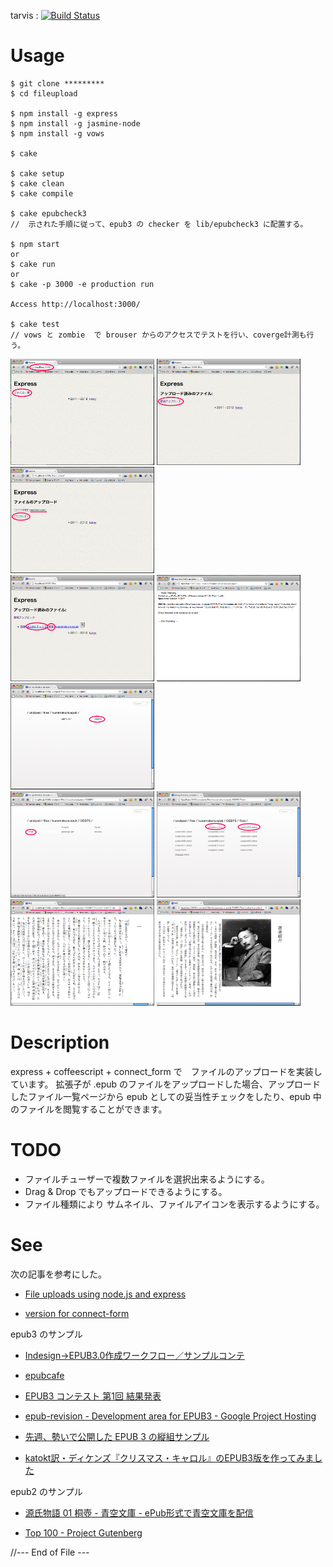 
tarvis : [![Build Status](https://travis-ci.org/katoy/fileupload.png?branch=master)](https://travis-ci.org/katoy/fileupload)

Usage
=====

    $ git clone *********
    $ cd fileupload
    
    $ npm install -g express
    $ npm install -g jasmine-node
    $ npm install -g vows
    
    $ cake 
    
    $ cake setup 
    $ cake clean
    $ cake compile
    
    $ cake epubcheck3
    //  示された手順に従って、epub3 の checker を lib/epubcheck3 に配置する。

    $ npm start
    or    
    $ cake run
    or    
    $ cake -p 3000 -e production run
    
    Access http://localhost:3000/

    $ cake test
    // vows と zombie  で brouser からのアクセスでテストを行い、coverge計測も行う。

<a href="https://github.com/katoy/fileupload/raw/master/docs/screen-00.png"><img src="https://github.com/katoy/fileupload/raw/master/docs/screen-00.png" width="230" height="170"/></a>
<a href="https://github.com/katoy/fileupload/raw/master/docs/screen-01.png"><img src="https://github.com/katoy/fileupload/raw/master/docs/screen-01.png" width="230" height="170"/></a>
<a href="https://github.com/katoy/fileupload/raw/master/docs/screen-02.png"><img src="https://github.com/katoy/fileupload/raw/master/docs/screen-02.png" width="230" height="170"/></a>
<br/>
<a href="https://github.com/katoy/fileupload/raw/master/docs/screen-03.png"><img src="https://github.com/katoy/fileupload/raw/master/docs/screen-03.png" width="230" height="170"/></a>
<a href="https://github.com/katoy/fileupload/raw/master/docs/screen-04.png"><img src="https://github.com/katoy/fileupload/raw/master/docs/screen-04.png" width="230" height="170"/></a>
<a href="https://github.com/katoy/fileupload/raw/master/docs/screen-05.png"><img src="https://github.com/katoy/fileupload/raw/master/docs/screen-05.png" width="230" height="170"/></a>
<br/>
<a href="https://github.com/katoy/fileupload/raw/master/docs/screen-06.png"><img src="https://github.com/katoy/fileupload/raw/master/docs/screen-06.png" width="230" height="170"/></a>
<a href="https://github.com/katoy/fileupload/raw/master/docs/screen-07.png"><img src="https://github.com/katoy/fileupload/raw/master/docs/screen-07.png" width="230" height="170"/></a>
<br/>
<a href="https://github.com/katoy/fileupload/raw/master/docs/screen-08.png"><img src="https://github.com/katoy/fileupload/raw/master/docs/screen-08.png" width="230" height="170"/></a>
<a href="https://github.com/katoy/fileupload/raw/master/docs/screen-09.png"><img src="https://github.com/katoy/fileupload/raw/master/docs/screen-09.png" width="230" height="170"/></a>


Description
============
express + coffeescript + connect_form で　ファイルのアップロードを実装しています。
拡張子が .epub のファイルをアップロードした場合、アップロードしたファイル一覧ページから
epub としての妥当性チェックをしたり、epub 中のファイルを閲覧することができます。

TODO
====
- ファイルチューザーで複数ファイルを選択出来るようにする。
- Drag & Drop でもアップロードできるようにする。
- ファイル種類により サムネイル、ファイルアイコンを表示するようにする。

See
====
次の記事を参考にした。

- [File uploads using node.js and express](http://nodetuts.com/tutorials/12-file-uploads-using-nodejs-and-express.html)

- [version for connect-form](https://github.com/jAlpedrinha/nodetuts_ep12)

epub3 のサンプル

- [Indesign→EPUB3.0作成ワークフロー／サンプルコンテ](http://www.sanyosha.co.jp/technology/epub3workflow)

- [epubcafe](http://www.epubcafe.jp/jbasic)

- [EPUB3 コンテスト 第1回 結果発表](http://www.epubcafe.jp/egls/epubcon01a/)
  
- [epub-revision - Development area for EPUB3 - Google Project Hosting](http://code.google.com/p/epub-revision/downloads/list)

- [先週、勢いで公開した EPUB 3 の縦組サンプル](https://plus.google.com/u/0/116981871757959838886/posts/h9uzht2T9XZ#116981871757959838886/posts/h9uzht2T9XZ)

- [katokt訳・ディケンズ『クリスマス・キャロル』のEPUB3版を作ってみました](http://d.hatena.ne.jp/tatsu-zine/20111222/1324530598)

epub2 のサンプル

- [源氏物語 01 桐壺 - 青空文庫 - ePub形式で青空文庫を配信](http://aozora.wook.jp/detail.html?id=211949)

- [Top 100 - Project Gutenberg](http://www.gutenberg.org/browse/scores/top)

//--- End of File ---
